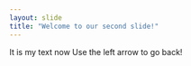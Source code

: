 ```yaml
---
layout: slide
title: "Welcome to our second slide!"
---
```

It is my text now
Use the left arrow to go back!
